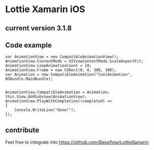 # Lottie Xamarin iOS
## current version 3.1.8

## Code example
    var AnimationView = new CompatibleAnimationView();
	AnimationView.ContentMode = UIViewContentMode.ScaleAspectFit;
	AnimationView.LoopAnimationCount = 10;
	AnimationView.Frame = new CGRect(0, 0, 300, 300);
	var Animation = new CompatibleAnimation("CoolAnimation", NSBundle.MainBundle);

           
	AnimationView.CompatibleAnimation = Animation;
	this.View.AddSubview(AnimationView);
	AnimationView.PlayWithCompletion((completed) =>
	{
		Console.WriteLine("done!");
	});

## contribute
Feel free to integrate into https://github.com/Baseflow/LottieXamarin
